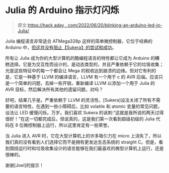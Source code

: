 # Julia 的 Arduino 指示灯闪烁

> 原文:[https://hack aday . com/2022/06/20/blinking-an-arduino-led-in-Julia/](https://hackaday.com/2022/06/20/blinking-an-arduino-led-in-julia/)

Julia 编程语言非常适合 ATMega328p 这样的简单微控制器，它位于经典的 Arduino 中，[但这并没有阻止【Sukera】的尝试和成功](https://seelengrab.github.io/articles/Running%20Julia%20baremetal%20on%20an%20Arduino/)。

所有让 Julia 成为你的大型计算机的酷编程语言的特性都让它成为 Arduino 的糟糕选择。它是为交互性而设计的，是动态类型的，并且严重依赖于它的垃圾收集；光是这些特征中的每一个都会让 Mega 的税收达到崩溃的边缘。但对它有利的是，它是一种基于 LLVM 的编译语言，LLVM 有一个用于 c 的 AVR 后端。应该只是一个简单的问题，去掉一些开销，重新编译 LLVM 以添加一个用于 Julia 的 AVR 目标，然后解决所有其他的遗留问题，对吗？

好吧，结果几乎是。严重依赖于 LLVM 的灵活性，[Sukera]设法关闭了所有不需要的语言特性，在遇到一些小障碍后，比如 volatile 和 atomic 变量的常见问题，设法让 LED 缓慢闪烁。万岁。我们喜欢 Sukera 的讽刺:“这就是我所说的两天过得很好！”在这一切都完成后，但说真的，这是我们第一次看到超级初级的 Julia 代码在 8 位微控制器上运行，所以这里肯定有一些荣誉。

当 Julia 进入 AVR 时，它在大型计算机上的许多吸引力在 micro 上消失了，所以我们真的没有看到人们选择它而不是拥有更发达生态系统的 straight C。但是，看到围绕运行时和垃圾收集设计的语言能够在我们最喜欢的微型计算机上运行，还是很棒的。

谢谢[Joel]的提示！
